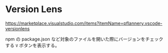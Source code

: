 # Version Lens

<https://marketplace.visualstudio.com/items?itemName=pflannery.vscode-versionlens>

npm の package.json など対象のファイルを開いた際にバージョンをチェックする `V` ボタンを表示する。
